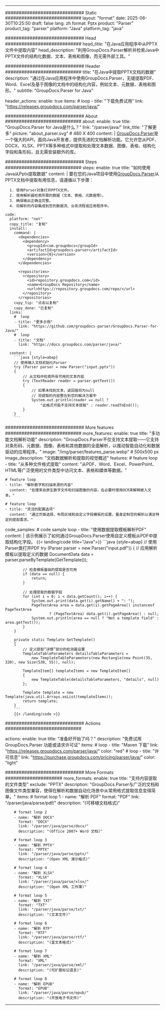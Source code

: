 


---
############################# Static ############################
layout: "format"
date:  2025-06-30T10:25:50
draft: false
lang: zh
format: Pptx
product: "Parser"
product_tag: "parser"
platform: "Java"
platform_tag: "java"

############################# Head ############################
head_title: "在Java应用程序中从PPTX文件中提取内容"
head_description: "利用GroupDocs.Parser解析并检索Java中PPTX文件的结构化数据、文本、表格和图像，而无需外部工具。"

############################# Header ############################
title: "在Java中提取PPTX文档的数据" 
description: "通过在Java应用程序中使用GroupDocs.Parser，无缝提取PDF、Word、Excel及基于图像的文档中的结构化内容，例如文本、元数据、表格和图形。"
subtitle: "GroupDocs.Parser for Java" 

header_actions:
  enable: true
  items:
    #  loop
    - title: "下载免费试用"
      link: "https://releases.groupdocs.com/parser/java/"
      
############################# About ############################
about:
    enable: true
    title: "GroupDocs.Parser for Java是什么？"
    link: "/parser/java/"
    link_title: "了解更多"
    picture: "about_parser.svg" # 480 X 400
    content: |
       [GroupDocs.Parser](/parser/java/)是一个强大的API，面向Java开发者，提供先进的文档解析功能。它允许您从PDF、DOCX、XLSX、PPTX等多种格式中提取和处理文本数据、图像、表格、结构化字段和条形码，且无需安装额外的库。

############################# Steps ############################
steps:
    enable: true
    title: "如何使用Java从Pptx提取数据"
    content: |
      要在您的Java项目中使用[GroupDocs.Parser](/parser/java/)从PPTX文档中提取有用信息，请遵循以下步骤：
      
      1. 使用Parser对象打开PPTX文件。
      2. 使用解析器检索所需的数据（文本、表格、元数据等）。
      3. 确保输出正确且完整。
      4. 将解析的内容集成到您的数据流、业务流程或应用程序中。
   
    code:
      platform: "net"
      copy_title: "复制"
      install:
        command: |
          <dependencies>
            <dependency>
              <groupId>com.groupdocs</groupId>
              <artifactId>groupdocs-parser</artifactId>
              <version>{0}</version>
            </dependency>
          </dependencies>

          <repositories>
            <repository>
              <id>repository.groupdocs.com</id>
              <name>GroupDocs Repository</name>
              <url>https://repository.groupdocs.com/repo/</url>
            </repository>
          </repositories>
        copy_tip: "点击以复制"
        copy_done: "已复制"
      links:
        #  loop
        - title: "更多示例"
          link: "https://github.com/groupdocs-parser/GroupDocs.Parser-for-Java/"
        #  loop
        - title: "文档"
          link: "https://docs.groupdocs.com/parser/java/"
          
      content: |
        ```java {style=abap}
        // 使用输入文档初始化Parser
        try (Parser parser = new Parser("input.pptx"))
        {
            // 从文档中检索所有可用的文本内容
            try (TextReader reader = parser.getText())
            {
                // 如果未找到文本，返回值将为null
                // 将提取的内容整合到您的解决方案中
                System.out.println(reader == null ? 
                    "此格式可能不支持文本提取" : reader.readToEnd());
            }
        }
        ```            

############################# More features ############################
more_features:
  enable: true
  title: "多功能文档解析功能"
  description: "GroupDocs.Parser不仅支持文本提取——它支持对条形码、元数据、图像、表格和其他数据的全面解析，以推动智能自动化和数据驱动的应用程序。"
  image: "/img/parser/features_parse.webp" # 500x500 px
  image_description: "文档数据解析和提取的视觉概述"
  features:
    # feature loop
    - title: "从多种文件格式提取"
      content: "从PDF、Word、Excel、PowerPoint、HTML等广泛使用的文件类型中访问文本、表格和媒体等数据。"

    # feature loop
    - title: "解析数字和扫描来源的内容"
      content: "处理来自原生数字文件和扫描图像的内容，在必要时使用OCR来解释嵌入文本。"

    # feature loop
    - title: "灵活的配置选项"
      content: "通过页面选择、布局区域和自定义字段模板的设置，量身定制您的解析以满足特定的提取需求。"
      
  code_samples:
    # code sample loop
    - title: "使用数据提取模板解析PDF"
      content: |
        该示例展示了如何通过GroupDocs.Parser使用自定义模板从PDF中提取结构化字段。
        {{< landing/code title="Java">}}
        ```java {style=abap}
        //  使用Parser类打开PDF
        try (Parser parser = new Parser("input.pdf"))
        {
            // 应用解析模板以提取定义的数据
            DocumentData data = parser.parseByTemplate(GetTemplate());

            // 检查模板基础的提取是否可用
            if (data == null) {
                return;
            }

            // 处理提取的数据字段
            for (int i = 0; i < data.getCount(); i++) {
                System.out.print(data.get(i).getName() + ": ");
                PageTextArea area = data.get(i).getPageArea() instanceof PageTextArea
                        ? (PageTextArea) data.get(i).getPageArea() : null;
                System.out.println(area == null ? "Not a template field" : area.getText());
            }
        }

        private static Template GetTemplate()
        {
            // 定义提取“详情”部分的检测器设置
            TemplateTableParameters detailsTableParameters = 
                new TemplateTableParameters(new Rectangle(new Point(35, 320), new Size(530, 55)), null);

            TemplateItem[] templateItems = new TemplateItem[]
            {
                new TemplateTable(detailsTableParameters, "details", null)
            };

            Template template = new Template(java.util.Arrays.asList(templateItems));
            return template;
        }
        ```
        {{< /landing/code >}}


############################# Actions ############################

actions:
  enable: true
  title: "准备好开始了吗？"
  description: "免费试用 GroupDocs.Parser 功能或请求许可证"
  items:
    #  loop
    - title: "Maven 下载"
      link: "https://releases.groupdocs.com/parser/java/"
      color: "red"
        #  loop
    - title: "许可信息"
      link: "https://purchase.groupdocs.com/pricing/parser/java/"
      color: "light"


############################# More Formats #####################
more_formats:
    enable: true
    title: "支持内容提取的文件类型"
    exclude: "PPTX"
    description: "GroupDocs.Parser与广泛的文档和图像文件类型兼容，使得在解析和数据自动化场景中从常用格式提取信息变得简单。"
    items: 
        # format loop 1
        - name: "解析 PDF"
          format: "PDF"
          link: "/parser/java/parse/pdf/"
          description: "(可移植文档格式)"
          
        # format loop 2
        - name: "解析 DOCX"
          format: "DOCX"
          link: "/parser/java/parse/docx/"
          description: "(Office 2007+ Word 文档)"
          
        # format loop 3
        - name: "解析 PPTX"
          format: "PPTX"
          link: "/parser/java/parse/pptx/"
          description: "(Open XML 演示格式)"
          
        # format loop 4
        - name: "解析 XLSX"
          format: "XLSX"
          link: "/parser/java/parse/xlsx/"
          description: "(Open XML 工作簿)"
          
        # format loop 5
        - name: "解析 TXT"
          format: "TXT"
          link: "/parser/java/parse/txt/"
          description: "(文本文件)"
          
        # format loop 6
        - name: "解析 RTF"
          format: "RTF"
          link: "/parser/java/parse/rtf/"
          description: "(富文本格式)"
          
        # format loop 7
        - name: "解析 XML"
          format: "XML"
          link: "/parser/java/parse/xml/"
          description: "(可扩展标记语言)"
          
        # format loop 8
        - name: "解析 EPUB"
          format: "EPUB"
          link: "/parser/java/parse/epub/"
          description: "(开放电子书文件)"
         
          

---
